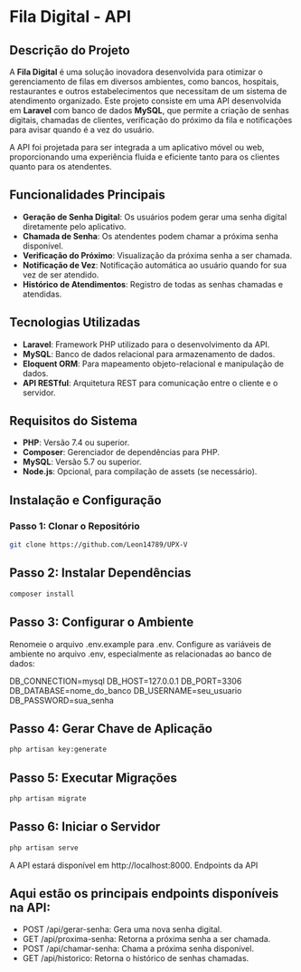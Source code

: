 # Fila Digital - API

## Descrição do Projeto

A **Fila Digital** é uma solução inovadora desenvolvida para otimizar o gerenciamento de filas em diversos ambientes, como bancos, hospitais, restaurantes e outros estabelecimentos que necessitam de um sistema de atendimento organizado. Este projeto consiste em uma API desenvolvida em **Laravel** com banco de dados **MySQL**, que permite a criação de senhas digitais, chamadas de clientes, verificação do próximo da fila e notificações para avisar quando é a vez do usuário.

A API foi projetada para ser integrada a um aplicativo móvel ou web, proporcionando uma experiência fluida e eficiente tanto para os clientes quanto para os atendentes.

## Funcionalidades Principais

- **Geração de Senha Digital**: Os usuários podem gerar uma senha digital diretamente pelo aplicativo.
- **Chamada de Senha**: Os atendentes podem chamar a próxima senha disponível.
- **Verificação do Próximo**: Visualização da próxima senha a ser chamada.
- **Notificação de Vez**: Notificação automática ao usuário quando for sua vez de ser atendido.
- **Histórico de Atendimentos**: Registro de todas as senhas chamadas e atendidas.

## Tecnologias Utilizadas

- **Laravel**: Framework PHP utilizado para o desenvolvimento da API.
- **MySQL**: Banco de dados relacional para armazenamento de dados.
- **Eloquent ORM**: Para mapeamento objeto-relacional e manipulação de dados.
- **API RESTful**: Arquitetura REST para comunicação entre o cliente e o servidor.

## Requisitos do Sistema

- **PHP**: Versão 7.4 ou superior.
- **Composer**: Gerenciador de dependências para PHP.
- **MySQL**: Versão 5.7 ou superior.
- **Node.js**: Opcional, para compilação de assets (se necessário).

## Instalação e Configuração

### Passo 1: Clonar o Repositório

```bash
git clone https://github.com/Leon14789/UPX-V
```

## Passo 2: Instalar Dependências

```bash
composer install
```

## Passo 3: Configurar o Ambiente

Renomeie o arquivo .env.example para .env.
Configure as variáveis de ambiente no arquivo .env,
especialmente as relacionadas ao banco de dados:

DB_CONNECTION=mysql
DB_HOST=127.0.0.1
DB_PORT=3306
DB_DATABASE=nome_do_banco
DB_USERNAME=seu_usuario
DB_PASSWORD=sua_senha

## Passo 4: Gerar Chave de Aplicação
```bash
php artisan key:generate
```

## Passo 5: Executar Migrações
```bash
php artisan migrate
```

## Passo 6: Iniciar o Servidor
```bash
php artisan serve
```

A API estará disponível em http://localhost:8000.
Endpoints da API

## Aqui estão os principais endpoints disponíveis na API:

<ul>
<li> POST /api/gerar-senha: Gera uma nova senha digital. </li>
<li> GET /api/proxima-senha: Retorna a próxima senha a ser chamada. </li>
<li> POST /api/chamar-senha: Chama a próxima senha disponível. </li>
<li> GET /api/historico: Retorna o histórico de senhas chamadas. </li>
</ul>

    

    

    

    